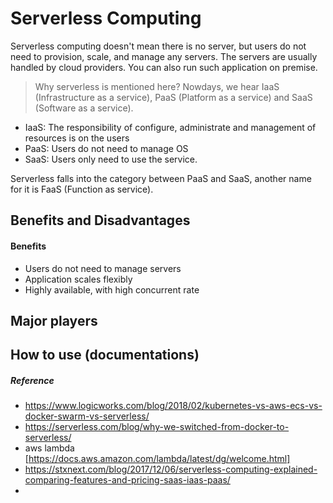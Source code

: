 # Serverless Computing

Serverless computing doesn't mean there is no server, but users do not need to provision, scale, and manage any servers. The servers are usually handled by cloud providers. You can also run such application on premise. 

> Why serverless is mentioned here?
Nowdays, we hear IaaS (Infrastructure as a service), PaaS (Platform as a service) and SaaS (Software as a service). 
- IaaS: The responsibility of configure, administrate and management of resources is on the users
- PaaS: Users do not need to manage OS
- SaaS: Users only need to use the service.

Serverless falls into the category between PaaS and SaaS, another name for it is FaaS (Function as service). 

## Benefits and Disadvantages

#### Benefits
- Users do not need to manage servers
- Application scales flexibly 
- Highly available, with high concurrent rate

## Major players
## How to use (documentations)

##### Reference
- https://www.logicworks.com/blog/2018/02/kubernetes-vs-aws-ecs-vs-docker-swarm-vs-serverless/
- https://serverless.com/blog/why-we-switched-from-docker-to-serverless/
- aws lambda [https://docs.aws.amazon.com/lambda/latest/dg/welcome.html]
- https://stxnext.com/blog/2017/12/06/serverless-computing-explained-comparing-features-and-pricing-saas-iaas-paas/
- 